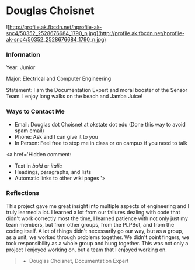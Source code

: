 # Douglas Choisnet #

![http://profile.ak.fbcdn.net/hprofile-ak-snc4/50352_2528676684_1790_n.jpg](http://profile.ak.fbcdn.net/hprofile-ak-snc4/50352_2528676684_1790_n.jpg)


### Information ###

Year: Junior

Major: Electrical and Computer Engineering

Statement: I am the Documentation Expert and moral booster of the Sensor Team. I enjoy long walks on the beach and Jamba Juice!


### Ways to Contact Me ###

  * Email: Douglas dot Choisnet at okstate dot edu   (Done this way to avoid spam email)
  * Phone: Ask and I can give it to you
  * In Person: Feel free to stop me in class or on campus if you need to talk

<a href='Hidden comment: 
* Text in *bold* or _italic_
* Headings, paragraphs, and lists
* Automatic links to other wiki pages
'></a>

### Reflections ###

This project gave me great insight into multiple aspects of engineering and I truly learned a lot. I learned a lot from our failures dealing with code that didn't work correctly most the time, I learned patience with not only just my team members, but from other groups, from the PLPBot, and from the coding itself. A lot of things didn't necessarily go our way, but as a group, as a unit, we worked through problems together. We didn't point fingers, we took responsibility as a whole group and hung together. This was not only a project I enjoyed working on, but a team that I enjoyed working on.

> - Douglas Choisnet, Documentation Expert
